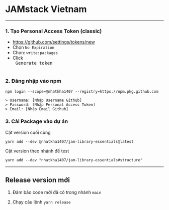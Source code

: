 # JAMstack Vietnam

----

### 1. Tạo Personal Access Token (classic)
- https://github.com/settings/tokens/new
- Chọn `No Expiration`
- Chọn: `write:packages`
- Click <kbd> <br> Generate token <br> </kbd>

### 2. Đăng nhập vào npm
```
npm login --scope=@nhatkha1407 --registry=https://npm.pkg.github.com
```
```
> Username: [Nhập Username Github]
> Password: [Nhập Personal Access Token]
> Email: [Nhập Email Github]
```

### 3. Cài Package vào dự án

Cặt version cuối cùng
```
yarn add --dev @nhatkha1407/jam-library-essentials@latest
```

Cặt version theo nhánh để test
```
yarn add --dev "nhatkha1407/jam-library-essentials#structure"
```


-------

## Release version mới

1. Đảm bảo code mới đã có trong nhánh `main`

2. Chạy câu lệnh `yarn release`
